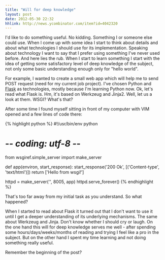 ```yaml
---
title: "Will for deep knowledge"
layout: post
date: 2012-05-30 22:32
hhlink: http://news.ycombinator.com/item?id=4042320
---
```


I'd like to do something useful. No kidding. Something I or someone else could use. When I come up with some idea I start to think about details and about what technologies I should use for its implementation. Speaking about technology I want to say that I prefer using something I've never used before. And here lies the rub. When I start to learn something I start with the idea of getting some satisfactory level of deep knowledge of the subject, not only some basic understanding enough only for "hello world".

For example, I wanted to create a small web app which will help me to send POST request (need for my current job project). I've chosen Python and [Flask](http://flask.pocoo.org) as technologies, mostly because I'm learning Python now. Ok, let's read what Flask is. Hm, it's based on Werkzeug and Jinja2. Well, let us a look at them. WSGI? What's that? 

After some time I found myself sitting in front of my computer with VIM opened and a few lines of code there:

{% highlight python %}
#!/usr/bin/env python
# -*- coding: utf-8 -*-

from wsgiref.simple_server import make_server

def app(environ, start_response):
    start_response('200 Ok', [('Content-type', 'text/html')])
    return ['Hello from wsgi!']

httpd = make_server('', 8005, app)
httpd.serve_forever()
{% endhighlight %}

That's too far away from my initial task as you understand. So what happened? 

When I started to read about Flask it turned out that I don't want to use it until I get a deeper understanding of its underlying mechanisms. The same about Werkzeug and Jinja.  Don't know whether I should cry or laugh. On the one hand this will for deep knowledge serves me well - after spending some hours/days/weeks/months of reading and trying I feel like a pro in the subject. But on the other hand I spent my time learning and not doing something really useful.  

Remember the beginning of the post?

